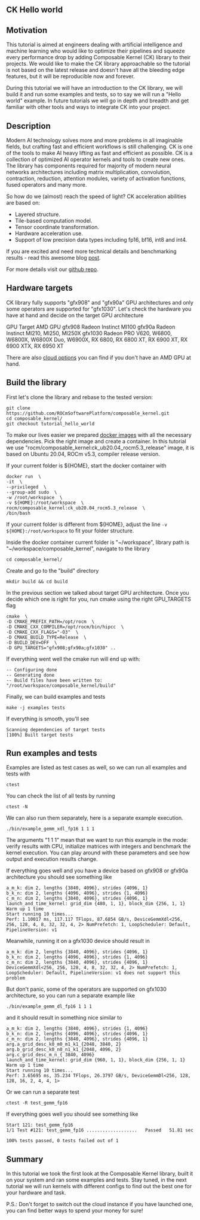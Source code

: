 ## CK Hello world

## Motivation

This tutorial is aimed at engineers dealing with artificial intelligence and machine learning who would like to optimize their pipelines and squeeze every performance drop by adding Composable Kernel (CK) library to their projects. We would like to make the CK library approachable so the tutorial is not based on the latest release and doesn't have all the bleeding edge features, but it will be reproducible now and forever.

During this tutorial we will have an introduction to the CK library, we will build it and run some examples and tests, so to say we will run a "Hello world" example. In future tutorials we will go in depth and breadth and get familiar with other tools and ways to integrate CK into your project.

## Description

Modern AI technology solves more and more problems in all imaginable fields, but crafting fast and efficient workflows is still challenging. CK is one of the tools to make AI heavy lifting as fast and efficient as possible. CK is a collection of optimized AI operator kernels and tools to create new ones. The library has components required for majority of modern neural networks architectures including matrix multiplication, convolution, contraction, reduction, attention modules, variety of activation functions, fused operators and many more.

So how do we (almost) reach the speed of light? CK acceleration abilities are based on:

* Layered structure.
* Tile-based computation model.
* Tensor coordinate transformation.
* Hardware acceleration use.
* Support of low precision data types including fp16, bf16, int8 and int4.

If you are excited and need more technical details and benchmarking results - read this awesome blog [post](https://community.amd.com/t5/instinct-accelerators/amd-composable-kernel-library-efficient-fused-kernels-for-ai/ba-p/553224). 

For more details visit our [github repo](https://github.com/ROCmSoftwarePlatform/composable_kernel).

## Hardware targets

CK library fully supports "gfx908" and "gfx90a" GPU architectures and only some operators are supported for "gfx1030". Let's check the hardware you have at hand and decide on the target GPU architecture 

GPU Target	AMD GPU
gfx908 	Radeon Instinct MI100
gfx90a 	Radeon Instinct MI210, MI250, MI250X
gfx1030 	Radeon PRO V620, W6800, W6800X, W6800X Duo, W6900X, RX 6800, RX 6800 XT, RX 6900 XT, RX 6900 XTX, RX 6950 XT

There are also [cloud options](https://aws.amazon.com/ec2/instance-types/g4/) you can find if you don't have an AMD GPU at hand.

## Build the library

First let's clone the library and rebase to the tested version:

```
git clone https://github.com/ROCmSoftwarePlatform/composable_kernel.git
cd composable_kernel/
git checkout tutorial_hello_world
```

To make our lives easier we prepared [docker images](https://hub.docker.com/r/rocm/composable_kernel) with all the necessary dependencies. Pick the right image and create a container. In this tutorial we use "rocm/composable_kernel:ck_ub20.04_rocm5.3_release" image, it is based on Ubuntu 20.04, ROCm v5.3, compiler release version.

If your current folder is ${HOME}, start the docker container with

```
docker run  \
-it  \
--privileged  \
--group-add sudo  \
-w /root/workspace  \
-v ${HOME}:/root/workspace  \
rocm/composable_kernel:ck_ub20.04_rocm5.3_release  \
/bin/bash
```

If your current folder is different from ${HOME}, adjust the line `-v ${HOME}:/root/workspace` to fit your folder structure.

Inside the docker container current folder is "~/workspace", library path is "~/workspace/composable_kernel", navigate to the library

```
cd composable_kernel/
```

Create and go to the "build" directory

```
mkdir build && cd build
```

In the previous section we talked about target GPU architecture. Once you decide which one is right for you, run cmake using the right GPU_TARGETS flag

```
cmake  \
-D CMAKE_PREFIX_PATH=/opt/rocm  \
-D CMAKE_CXX_COMPILER=/opt/rocm/bin/hipcc  \
-D CMAKE_CXX_FLAGS="-O3"  \
-D CMAKE_BUILD_TYPE=Release  \
-D BUILD_DEV=OFF  \
-D GPU_TARGETS="gfx908;gfx90a;gfx1030" ..
```

If everything went well the cmake run will end up with:

```
-- Configuring done
-- Generating done
-- Build files have been written to: "/root/workspace/composable_kernel/build"
```

Finally, we can build examples and tests

```
make -j examples tests
```

If everything is smooth, you'll see

```
Scanning dependencies of target tests
[100%] Built target tests
```

## Run examples and tests

Examples are listed as test cases as well, so we can run all examples and tests with

```
ctest
```

You can check the list of all tests by running

```
ctest -N
```

We can also run them separately, here is a separate example execution. 

```
./bin/example_gemm_xdl_fp16 1 1 1
```

The arguments "1 1 1" mean that we want to run this example in the mode: verify results with CPU, initialize matrices with integers and benchmark the kernel execution. You can play around with these parameters and see how output and execution results change.

If everything goes well and you have a device based on gfx908 or gfx90a architecture you should see something like

```
a_m_k: dim 2, lengths {3840, 4096}, strides {4096, 1}
b_k_n: dim 2, lengths {4096, 4096}, strides {1, 4096}
c_m_n: dim 2, lengths {3840, 4096}, strides {4096, 1}
launch_and_time_kernel: grid_dim {480, 1, 1}, block_dim {256, 1, 1}
Warm up 1 time
Start running 10 times...
Perf: 1.10017 ms, 117.117 TFlops, 87.6854 GB/s, DeviceGemmXdl<256, 256, 128, 4, 8, 32, 32, 4, 2> NumPrefetch: 1, LoopScheduler: Default, PipelineVersion: v1
```

Meanwhile, running it on a gfx1030 device should result in

```
a_m_k: dim 2, lengths {3840, 4096}, strides {4096, 1}
b_k_n: dim 2, lengths {4096, 4096}, strides {1, 4096}
c_m_n: dim 2, lengths {3840, 4096}, strides {4096, 1}
DeviceGemmXdl<256, 256, 128, 4, 8, 32, 32, 4, 2> NumPrefetch: 1, LoopScheduler: Default, PipelineVersion: v1 does not support this problem
```

But don't panic, some of the operators are supported on gfx1030 architecture, so you can run a separate example like

```
./bin/example_gemm_dl_fp16 1 1 1
```

and it should result in something nice similar to

```
a_m_k: dim 2, lengths {3840, 4096}, strides {1, 4096}
b_k_n: dim 2, lengths {4096, 4096}, strides {4096, 1}
c_m_n: dim 2, lengths {3840, 4096}, strides {4096, 1}
arg.a_grid_desc_k0_m0_m1_k1_{2048, 3840, 2}
arg.b_grid_desc_k0_n0_n1_k1_{2048, 4096, 2}
arg.c_grid_desc_m_n_{ 3840, 4096}
launch_and_time_kernel: grid_dim {960, 1, 1}, block_dim {256, 1, 1}
Warm up 1 time
Start running 10 times...
Perf: 3.65695 ms, 35.234 TFlops, 26.3797 GB/s, DeviceGemmDl<256, 128, 128, 16, 2, 4, 4, 1>
```

Or we can run a separate test

```
ctest -R test_gemm_fp16
```

If everything goes well you should see something like

```
Start 121: test_gemm_fp16
1/1 Test #121: test_gemm_fp16 ...................   Passed   51.81 sec

100% tests passed, 0 tests failed out of 1
```

## Summary

In this tutorial we took the first look at the Composable Kernel library, built it on your system and ran some examples and tests. Stay tuned, in the next tutorial we will run kernels with different configs to find out the best one for your hardware and task.

P.S.: Don't forget to switch out the cloud instance if you have launched one, you can find better ways to spend your money for sure!
